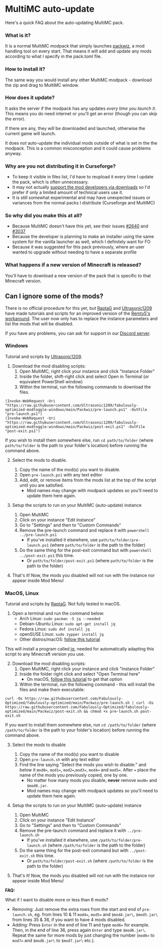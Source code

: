 # MultiMC auto-update

Here's a quick FAQ about the auto-updating MultiMC pack.

### What is it?

It is a normal MultiMC modpack that simply launches [packwiz](https://github.com/comp500/packwiz), a mod handling tool on every start. That means it will add and update any mods according to what I specify in the pack.toml file.

### How to install it?

The same way you would install any other MultiMC modpack - download the zip and drag to MultiMC window.

### How does it update?

It asks the server if the modpack has any updates _every time you launch it_. This means you do need internet or you'll get an error (though you can skip the error).

If there are any, they will be downloaded and launched, otherwise the current game will launch.

It does _not_ auto-update the individual mods outside of what is set in the the modpack. This is a common misconception and it could cause problems anyway.

### Why are you not distributing it in Curseforge?

* To keep it visible in files list, I'd have to reupload it every time I update the pack, which is often unnecessary.
* It may not actually [support the mod developers via downloads](https://support.curseforge.com/en/support/solutions/articles/9000197898-rewards-program-terms-of-service#1.-Description-of-Rewards-Program) so I'd prefer if only a limited amount of technical users use it.
* It is still somewhat experimental and may have unexpected issues or variances from the normal packs I distribute (Curseforge and MultiMC)

### So why did you make this at all?

* Because MultiMC doesn't have this yet, see their issues [#2640](https://github.com/MultiMC/MultiMC5/issues/2640) and [#3037](https://github.com/MultiMC/MultiMC5/issues/3057)
* Because the developer is planning to make an installer using the same system for the vanilla launcher as well, which I definitely want for FO
* Because it was suggested for this pack previously, where an user wanted to upgrade without needing to have a separate profile

### What happens if a new version of Minecraft is released?

You'll have to download a new version of the pack that is specific to that Minecraft version.

## Can I ignore some of the mods?

There is no official procedure for this yet, but [RaptaG](https://github.com/RaptaG) and [Ultrasonic1209](https://github.com/Ultrasonic1209) have made tutorials and scripts for an improved version of the [Remty5's workaround](https://github.com/Fabulously-Optimized/fabulously-optimized/issues/81). The user now only has to replace the instance parameters and list the mods that will be disabled. 

If you have any problems, you can ask for support in our [Discord server](https://discord.gg/yxaXtaQqdB).

### Windows

Tutorial and scripts by [Ultrasonic1209](https://github.com/Ultrasonic1209).
 
1. Download the mod disabling scripts:
     1. Open MultiMC, right click your instance and click "Instance Folder"
     2. Inside the folder, shift-right click and select Open in Terminal (or equivalent PowerShell window)
     3. Within the terminal, run the following commands to download the files.
 ```
(Invoke-WebRequest -Uri "https://raw.githubusercontent.com/Ultrasonic1209/fabulously-optimized-modtoggle-windows/main/Packwiz/pre-launch.ps1" -OutFile "pre-launch.ps1")
(Invoke-WebRequest -Uri "https://raw.githubusercontent.com/Ultrasonic1209/fabulously-optimized-modtoggle-windows/main/Packwiz/post-exit.ps1" -OutFile "post-exit.ps1")
```
   If you wish to install them somewhere else, run `cd path/to/folder` (where `path/to/folder` is the path to your folder's location) before running the command above.
 
2. Select the mods to disable.
    1. Copy the name of the mod(s) you want to disable.
    2. Open `pre-launch.ps1` with any text editor
    3. Add, edit, or remove items from the mods list at the top of the script until you are satisfied.
        * Mod names may change with modpack updates so you'll need to update them here again.
  
3. Setup the scripts to run on your MultiMC (auto-update) instance  
   1. Open MultiMC
   2. Click on your instance "Edit Instance"
   3. Go to "Settings" and then to "Custom Commands"
   4. Remove the pre-launch command and replace it with `powershell ../pre-launch.ps1`
       * If you've installed it elsewhere, use `path/to/folder/pre-launch.ps1` (where `path/to/folder` is the path to the folder)
   5. Do the same thing for the post-exit command but with `powershell ../post-exit.ps1` this time.
       * Or `path/to/folder/post-exit.ps1` (where `path/to/folder` is the path to the folder)
4. That's it! Now, the mods you disabled will not run with the instance nor appear inside Mod Menu!


### MacOS, Linux

Tutorial and scripts by [RaptaG](https://github.com/RaptaG). Not fully tested in macOS.

1. Open a terminal and run the command below:
   * Arch Linux: `sudo pacman -S jq --needed`
   * Debian-Ubuntu Linux: `sudo apt-get install jq`
   * Fedora Linux: `sudo dnf install jq`
   * openSUSE Linux: `sudo zypper install jq`
   * Other distros/macOS: [follow this tutorial](https://stedolan.github.io/jq/download/)

This will install a program called [jq](https://stedolan.github.io/jq/), needed for automatically adapting this script to any Minecraft version you use.

2. Download the mod disabling scripts:
   1. Open MultiMC, right click your instance and click "Instance Folder"
   2. Inside the folder right click and select "Open Terminal here"
       * On macOS, [follow this tutorial](https://www.petenetlive.com/KB/Article/0001060) to get that option
   3. Within the terminal, run the following command - this will install the files and make them executable:
```
curl -Os https://raw.githubusercontent.com/Fabulously-Optimized/fabulously-optimized/main/Packwiz/pre-launch.sh | curl -Os https://raw.githubusercontent.com/Fabulously-Optimized/fabulously-optimized/main/Packwiz/post-exit.sh && chmod +x pre-launch.sh post-exit.sh
```
   If you want to install them somewhere else, run `cd /path/to/folder` (where `/path/to/folder` is the path to your folder's location) before running the command above.

3. Select the mods to disable
   1. Copy the name of the mod(s) you want to disable
   2. Open `pre-launch.sh` with any text editor
   3. Find the line saying "Select the mods you wish to disable:" and below it `mod0=`, `mod1=`, `mod2=`,`mod3=`, `mod4=` and `mod5=`. 
      After `=` place the name of the mods you previously copied, one by one.
      * No matter how many mods you disable, **never** remove `mod0=` and `$mod0.jar`. 
      * Mod names may change with modpack updates so you'll need to update them here again.

4. Setup the scripts to run on your MultiMC (auto-update) instance  
   1. Open MultiMC
   2. Click on your instance "Edit Instance"
   3. Go to "Settings" and then to "Custom Commands"
   4. Remove the pre-launch command and replace it with `../pre-launch.sh`
       * If you've installed it elsewhere, use `/path/to/folder/pre-launch.sh` (where `/path/to/folder` is the path to the folder)
   5. Do the same thing for the post-exit command but with `../post-exit.sh` this time.
       * Or `path/to/folder/post-exit.sh` (where `/path/to/folder` is the path to the folder)
5. That's it! Now, the mods you disabled will not run with the instance nor appear inside Mod Menu!

**FAQ:**

What if I want to disable more or less than 6 mods?

* Removing: Just remove the extra rows from the start and end of `pre-launch.sh`, eg. from lines 10 & 11 `mod4=`, `mod5=` and `$mod4.jar\`, `$mod5.jar\` from lines 35 & 36, if you want to have 4 mods disabled.
* Adding: Press `Enter` in the end of line 11 and type `mod6=` for example. Then, in the end of line 36, press again `Enter` and type `$mod6.jar\`. Repeat the same for more mods by just changing the number (`mod6=` to `mod7=` and `$mod6.jar\` to `$mod7.jar\` etc.).
